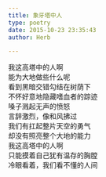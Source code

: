 ```yaml
---  
title: 象牙塔中人  
type: poetry  
date: 2015-10-23 23:35:43  
author: Herb  

---  
```

我这高塔中的人啊  
能为大地做些什么呢  
看到黑暗交错勾结在树荫下  
不怀好意地隐藏嗜血者的踪迹  
嗓子溅起无声的愤怒  
言辞激烈，像和风拂过  
我们有扛起整片天空的勇气  
却没有照亮整个大地的能力  
我这高塔中的人啊  
只能摸着自己犹有温存的胸膛  
冷眼看着，我们看不懂的人间